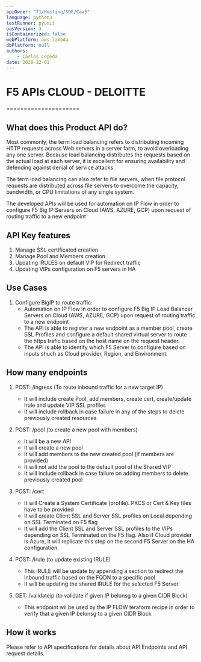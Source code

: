 ```yaml
---
apiOwner: "TI/Hosting/SDE/CaaS"
language: python3
testRunner: pyunit
oasVersion: 3
isContainerized: false
webPlatform: aws-lambda
dbPlatform: null
authors:
    - Carlos Cepeda
date: 2020-12-01
---
```


# F5 APIs CLOUD - DELOITTE

=====================

## What does this Product API do?

Most commonly, the term load balancing refers to distributing incoming HTTP requests across Web servers in a server farm, to avoid overloading any one server. Because load balancing distributes the requests based on the actual load at each server, it is excellent for ensuring availability and defending against denial of service attacks.

The term load balancing can also refer to file servers, when file protocol requests are distributed across file servers to overcome the capacity, bandwidth, or CPU limitations of any single system.

The developed APIs will be used for automation on IP Flow in order to configure F5 Big IP Servers on Cloud (AWS, AZURE, GCP) upon request of routing traffic to a new endpoint

## API Key features

1. Manage SSL certificated creation
2. Manage Pool and Members creation
3. Updating IRULES on default VIP for Redirect traffic
4. Updating VIPs configuration on F5 servers in HA

## Use Cases

1. Configure BigIP to route traffic:
   *  Automation on IP Flow in order to configure F5 Big IP Load Balancer Servers on Cloud (AWS, AZURE, GCP) upon request of routing traffic to a new endpoint
   *  The API is able to register a new endpoint as a member pool, create SSL Profiles and configure a default shared virtual server to route the https trafic based on the host name on the request header.
   *  The API is able to identify which F5 Server to configure based on inputs shuch as Cloud provider, Region, and Environment.

## How many endpoints

1. POST: /ingress (To route inbound traffic for a new target IP)
   * It will include create Pool, add members, create cert, create/update Irule and update VIP SSL profiles
   * It will include rollback in case failure in any of the steps to delete previously created resources

2. POST: /pool (to create a new pool with members)
   * It will be a new API
   * It will create a new pool
   * It will add members to the new created pool (if members are provided)
   * It will not add the pool to the default pool of the Shared VIP
   * It will include rollback in case failure on adding members to delete previously created pool

3. POST: /cert
   * It will Create a System Certificate (profile). PKCS or Cert & Key files have to be provided
   * It will create Client SSL and Server SSL profiles on Local depending on SSL Terminated on F5 flag
   * It will add the Client SSL and Server SSL profiles to the VIPs depending on SSL Terminated on the F5 flag. Also if Cloud provider is Azure, it will replicate this step on the second F5 Server on the HA configuration.

4. POST: /irule (to update existing IRULE)
   * This IRULE will be update by appending a section to redirect the inbound traffic based on the FQDN to a specific pool
   * It will be updating the shared IRULE for the selected F5 Server.

5. GET: /validateip (to validate if given IP belonsg to a given CIDR Block)
   * This endpoint wil be used by the IP FLOW teraform recipe in order to verify that a given IP belonsg to a given CIDR Block

## How it works

Please refer to API specifications for details about API Endpoints and API request details.
